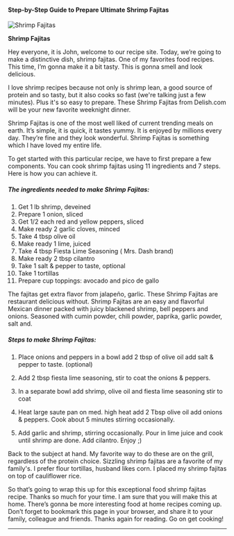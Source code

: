             

#### Step-by-Step Guide to Prepare Ultimate Shrimp Fajitas

![Shrimp Fajitas](https://img-global.cpcdn.com/recipes/4949204189839360/751x532cq70/shrimp-fajitas-recipe-main-photo.jpg)

**Shrimp Fajitas**

Hey everyone, it is John, welcome to our recipe site. Today, we’re going to make a distinctive dish, shrimp fajitas. One of my favorites food recipes. This time, I’m gonna make it a bit tasty. This is gonna smell and look delicious.

I love shrimp recipes because not only is shrimp lean, a good source of protein and so tasty, but it also cooks so fast (we're talking just a few minutes). Plus it's so easy to prepare. These Shrimp Fajitas from Delish.com will be your new favorite weeknight dinner.

Shrimp Fajitas is one of the most well liked of current trending meals on earth. It’s simple, it is quick, it tastes yummy. It is enjoyed by millions every day. They’re fine and they look wonderful. Shrimp Fajitas is something which I have loved my entire life.

To get started with this particular recipe, we have to first prepare a few components. You can cook shrimp fajitas using 11 ingredients and 7 steps. Here is how you can achieve it.

##### The ingredients needed to make Shrimp Fajitas:

1.  Get 1 lb shrimp, deveined
2.  Prepare 1 onion, sliced
3.  Get 1/2 each red and yellow peppers, sliced
4.  Make ready 2 garlic cloves, minced
5.  Take 4 tbsp olive oil
6.  Make ready 1 lime, juiced
7.  Take 4 tbsp Fiesta Lime Seasoning ( Mrs. Dash brand)
8.  Make ready 2 tbsp cilantro
9.  Take 1 salt & pepper to taste, optional
10.  Take 1 tortillas
11.  Prepare cup toppings: avocado and pico de gallo

The fajitas get extra flavor from jalapeño, garlic. These Shrimp Fajitas are restaurant delicious without. Shrimp Fajitas are an easy and flavorful Mexican dinner packed with juicy blackened shrimp, bell peppers and onions. Seasoned with cumin powder, chili powder, paprika, garlic powder, salt and.

##### Steps to make Shrimp Fajitas:

1.  Place onions and peppers in a bowl add 2 tbsp of olive oil add salt & pepper to taste. (optional)
2.  Add 2 tbsp fiesta lime seasoning, stir to coat the onions & peppers.
3.  In a separate bowl add shrimp, olive oil and fiesta lime seasoning stir to coat
4.  Heat large saute pan on med. high heat add 2 Tbsp olive oil add onions & peppers. Cook about 5 minutes stirring occasionally.

6.  Add garlic and shrimp, stirring occasionally. Pour in lime juice and cook until shrimp are done. Add cilantro. Enjoy ;)

Back to the subject at hand. My favorite way to do these are on the grill, regardless of the protein choice. Sizzling shrimp fajitas are a favorite of my family's. I prefer flour tortillas, husband likes corn. I placed my shrimp fajitas on top of cauliflower rice.

So that’s going to wrap this up for this exceptional food shrimp fajitas recipe. Thanks so much for your time. I am sure that you will make this at home. There’s gonna be more interesting food at home recipes coming up. Don’t forget to bookmark this page in your browser, and share it to your family, colleague and friends. Thanks again for reading. Go on get cooking!

* * *